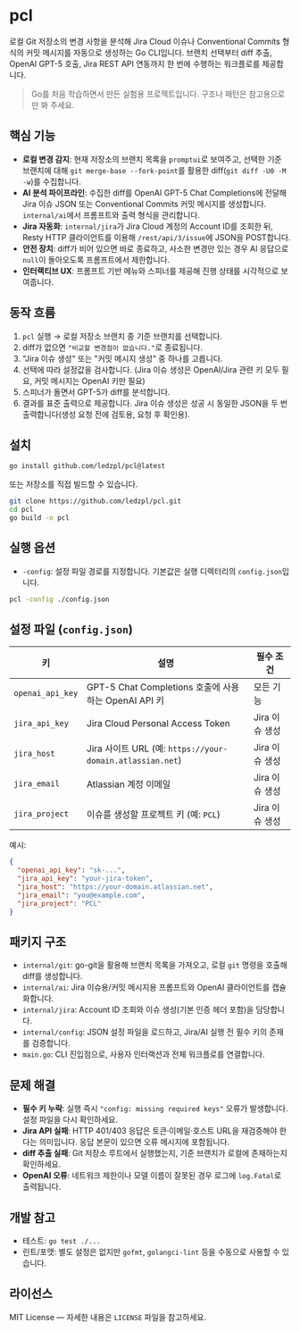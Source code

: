 # pcl

로컬 Git 저장소의 변경 사항을 분석해 Jira Cloud 이슈나 Conventional Commits 형식의 커밋 메시지를 자동으로 생성하는 Go CLI입니다. 브랜치 선택부터 diff 추출, OpenAI GPT-5 호출, Jira REST API 연동까지 한 번에 수행하는 워크플로를 제공합니다.

> Go를 처음 학습하면서 만든 실험용 프로젝트입니다. 구조나 패턴은 참고용으로만 봐 주세요.

## 핵심 기능
- **로컬 변경 감지**: 현재 저장소의 브랜치 목록을 `promptui`로 보여주고, 선택한 기준 브랜치에 대해 `git merge-base --fork-point`를 활용한 diff(`git diff -U0 -M -w`)를 수집합니다.
- **AI 분석 파이프라인**: 수집한 diff를 OpenAI GPT-5 Chat Completions에 전달해 Jira 이슈 JSON 또는 Conventional Commits 커밋 메시지를 생성합니다. `internal/ai`에서 프롬프트와 출력 형식을 관리합니다.
- **Jira 자동화**: `internal/jira`가 Jira Cloud 계정의 Account ID를 조회한 뒤, Resty HTTP 클라이언트를 이용해 `/rest/api/3/issue`에 JSON을 POST합니다.
- **안전 장치**: diff가 비어 있으면 바로 종료하고, 사소한 변경만 있는 경우 AI 응답으로 `null`이 돌아오도록 프롬프트에서 제한합니다.
- **인터랙티브 UX**: 프롬프트 기반 메뉴와 스피너를 제공해 진행 상태를 시각적으로 보여줍니다.

## 동작 흐름
1. `pcl` 실행 → 로컬 저장소 브랜치 중 기준 브랜치를 선택합니다.
2. diff가 없으면 `"비교할 변경점이 없습니다."`로 종료됩니다.
3. "Jira 이슈 생성" 또는 "커밋 메시지 생성" 중 하나를 고릅니다.
4. 선택에 따라 설정값을 검사합니다. (Jira 이슈 생성은 OpenAI/Jira 관련 키 모두 필요, 커밋 메시지는 OpenAI 키만 필요)
5. 스피너가 돌면서 GPT-5가 diff를 분석합니다.
6. 결과를 표준 출력으로 제공합니다. Jira 이슈 생성은 성공 시 동일한 JSON을 두 번 출력합니다(생성 요청 전에 검토용, 요청 후 확인용).

## 설치
```bash
go install github.com/ledzpl/pcl@latest
```
또는 저장소를 직접 빌드할 수 있습니다.
```bash
git clone https://github.com/ledzpl/pcl.git
cd pcl
go build -o pcl
```

## 실행 옵션
- `-config`: 설정 파일 경로를 지정합니다. 기본값은 실행 디렉터리의 `config.json`입니다.

```bash
pcl -config ./config.json
```

## 설정 파일 (`config.json`)

| 키 | 설명 | 필수 조건 |
| --- | --- | --- |
| `openai_api_key` | GPT-5 Chat Completions 호출에 사용하는 OpenAI API 키 | 모든 기능 |
| `jira_api_key` | Jira Cloud Personal Access Token | Jira 이슈 생성 |
| `jira_host` | Jira 사이트 URL (예: `https://your-domain.atlassian.net`) | Jira 이슈 생성 |
| `jira_email` | Atlassian 계정 이메일 | Jira 이슈 생성 |
| `jira_project` | 이슈를 생성할 프로젝트 키 (예: `PCL`) | Jira 이슈 생성 |

예시:

```json
{
  "openai_api_key": "sk-...",
  "jira_api_key": "your-jira-token",
  "jira_host": "https://your-domain.atlassian.net",
  "jira_email": "you@example.com",
  "jira_project": "PCL"
}
```

## 패키지 구조
- `internal/git`: go-git을 활용해 브랜치 목록을 가져오고, 로컬 `git` 명령을 호출해 diff를 생성합니다.
- `internal/ai`: Jira 이슈용/커밋 메시지용 프롬프트와 OpenAI 클라이언트를 캡슐화합니다.
- `internal/jira`: Account ID 조회와 이슈 생성(기본 인증 헤더 포함)을 담당합니다.
- `internal/config`: JSON 설정 파일을 로드하고, Jira/AI 실행 전 필수 키의 존재를 검증합니다.
- `main.go`: CLI 진입점으로, 사용자 인터랙션과 전체 워크플로를 연결합니다.

## 문제 해결
- **필수 키 누락**: 실행 즉시 `"config: missing required keys"` 오류가 발생합니다. 설정 파일을 다시 확인하세요.
- **Jira API 실패**: HTTP 401/403 응답은 토큰·이메일·호스트 URL을 재검증해야 한다는 의미입니다. 응답 본문이 있으면 오류 메시지에 포함됩니다.
- **diff 추출 실패**: Git 저장소 루트에서 실행했는지, 기준 브랜치가 로컬에 존재하는지 확인하세요.
- **OpenAI 오류**: 네트워크 제한이나 모델 이름이 잘못된 경우 로그에 `log.Fatal`로 출력됩니다.

## 개발 참고
- 테스트: `go test ./...`
- 린트/포맷: 별도 설정은 없지만 `gofmt`, `golangci-lint` 등을 수동으로 사용할 수 있습니다.

## 라이선스
MIT License — 자세한 내용은 `LICENSE` 파일을 참고하세요.
